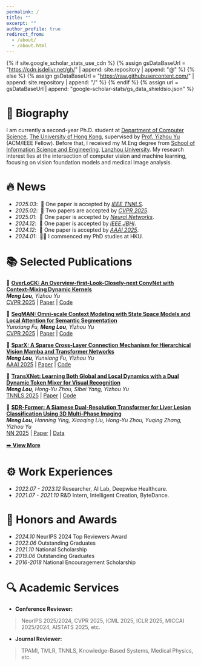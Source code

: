 ```yaml
---
permalink: /
title: ""
excerpt: ""
author_profile: true
redirect_from: 
  - /about/
  - /about.html
---
```


{% if site.google_scholar_stats_use_cdn %}
{% assign gsDataBaseUrl = "https://cdn.jsdelivr.net/gh/" | append: site.repository | append: "@" %}
{% else %}
{% assign gsDataBaseUrl = "https://raw.githubusercontent.com/" | append: site.repository | append: "/" %}
{% endif %}
{% assign url = gsDataBaseUrl | append: "google-scholar-stats/gs_data_shieldsio.json" %}

<span class='anchor' id='about-me'></span>

# 📝 Biography
I am currently a second-year Ph.D. student at [Department of Computer Science](https://www.cs.hku.hk/), [The University of Hong Kong](https://www.hku.hk/), supervised by [Prof. Yizhou Yu](https://i.cs.hku.hk/~yzyu/index.html) (ACM/IEEE Fellow). Before that, I received my M.Eng degree from [School of Information Science and Engineering](https://xxxyen.lzu.edu.cn), [Lanzhou University](https://en.lzu.edu.cn).
My research interest lies at the intersection of computer vision and machine learning, focusing on vision foundation models and medical Image analysis.


# 🔥 News    
- *2025.03*: &nbsp;🎉 One paper is accepted by [*IEEE TNNLS*](https://ieeexplore.ieee.org/xpl/RecentIssue.jsp?punumber=5962385).
- *2025.02*: &nbsp;🎉 Two papers are accepted by [*CVPR 2025*](https://cvpr.thecvf.com/).
- *2025.01*: &nbsp;🎉 One paper is accepted by [*Neural Networks*](https://www.sciencedirect.com/journal/neural-networks).
- *2024.12*: &nbsp;🎉 One paper is accepted by [*IEEE JBHI*](https://ieeexplore.ieee.org/xpl/RecentIssue.jsp?punumber=6221020).
- *2024.12*: &nbsp;🎉 One paper is accepted by [*AAAI 2025*](https://aaai.org/conference/aaai/aaai-25/).
- *2024.01*: &nbsp;👨‍🎓 I commenced my PhD studies at HKU.

# 📚 Selected Publications
<!-- <div class='paper-box'><div class='paper-box-image'><div><div class="badge">AAAI 2025</div><img src='images/sparx.jpg' alt="sym" width="100%"></div></div>
<div class='paper-box-text' markdown="1"> -->

📄 [**OverLoCK: An Overview-first-Look-Closely-next ConvNet with Context-Mixing Dynamic Kernels**](https://arxiv.org/abs/2502.20087)   
***Meng Lou**, Yizhou Yu*  
[CVPR 2025](https://cvpr.thecvf.com/) | [Paper](https://arxiv.org/abs/2502.20087) | [Code](https://github.com/LMMMEng/OverLoCK)

📄 [**SegMAN: Omni-scale Context Modeling with State Space Models and Local Attention for Semantic Segmentation**](https://arxiv.org/abs/2412.11890)   
*Yunxiang Fu, **Meng Lou**, Yizhou Yu*  
[CVPR 2025](https://cvpr.thecvf.com/) | [Paper](https://arxiv.org/abs/2412.11890) | [Code](https://github.com/yunxiangfu2001/SegMAN)

📄 [**SparX: A Sparse Cross-Layer Connection Mechanism for Hierarchical Vision Mamba and Transformer Networks**](https://arxiv.org/abs/2409.09649)  
***Meng Lou**, Yunxiang Fu, Yizhou Yu*  
[AAAI 2025](https://aaai.org/conference/aaai/aaai-25/) | [Paper](https://arxiv.org/abs/2409.09649) | [Code](https://github.com/LMMMEng/SparX)

📄 [**TransXNet: Learning Both Global and Local Dynamics with a Dual Dynamic Token Mixer for Visual Recognition**](https://arxiv.org/abs/2310.19380)  
***Meng Lou**, Hong-Yu Zhou, Sibei Yang, Yizhou Yu*  
[TNNLS 2025](https://ieeexplore.ieee.org/xpl/RecentIssue.jsp?punumber=5962385) | [Paper](https://arxiv.org/abs/2310.19380) | [Code](https://goo.su/lySyydN)

📄 [**SDR-Former: A Siamese Dual-Resolution Transformer for Liver Lesion Classification Using 3D Multi-Phase Imaging**](https://www.sciencedirect.com/science/article/pii/S0893608025001078)   
***Meng Lou**, Hanning Ying, Xiaoqing Liu, Hong-Yu Zhou, Yuqing Zhang, Yizhou Yu*   
[NN 2025](https://www.sciencedirect.com/journal/neural-networks) | [Paper](https://www.sciencedirect.com/science/article/pii/S0893608025001078) | [Data](https://github.com/LMMMEng/LLD-MMRI-Dataset)

[➡️ **View More**](https://scholar.google.com/citations?hl=en&user=7LpSm34AAAAJ&view_op=list_works&sortby=pubdate)


# ⚙️ Work Experiences
- *2022.07 - 2023.12*  Researcher, AI Lab, Deepwise Healthcare.
- *2021.07 - 2021.10*  R&D Intern, Intelligent Creation, ByteDance.

# 🥇 Honors and Awards
- *2024.10*  NeurIPS 2024 Top Reviewers Award
- *2022.06*  Outstanding Graduates
- *2021.10*  National Scholarship
- *2019.06*  Outstanding Graduates
- *2016-2018*  National Encouragement Scholarship

# 🔍 Academic Services

- **Conference Reviewer:**
> NeurIPS 2025/2024, CVPR 2025, ICML 2025, ICLR 2025, MICCAI 2025/2024, AISTATS 2025, etc.

- **Journal Reviewer:**
> TPAMI, TMLR, TNNLS, Knowledge-Based Systems, Medical Physics, etc.


<!-- # 🌍 Visitor Map
<script type="text/javascript" src="//rf.revolvermaps.com/0/0/6.js?i=54e0ojatafc&amp;m=7&amp;c=e63100&amp;cr1=ffffff&amp;f=arial&amp;l=0&amp;bv=90&amp;lx=-420&amp;ly=420&amp;hi=20&amp;he=7&amp;hc=a8ddff&amp;rs=80" async="async"></script> -->

